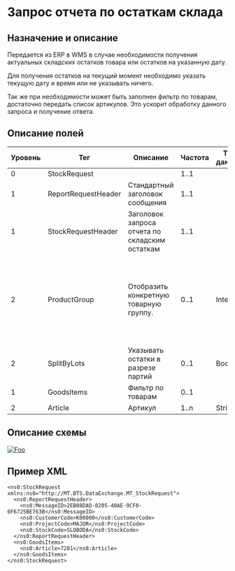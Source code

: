 # Запрос отчета по остаткам склада

## Назначение и описание
Передается из ERP в WMS в случае необходимости получения актуальных складских остатков товара или остатков на указанную дату.

Для получения остатков на текущий момент необходимо указать текущую дату и время или не указывать ничего.

Так же при необходимости может быть заполнен фильтр по товарам, достаточно передать список артикулов. Это ускорит обработку данного запроса и получение ответа.

## Описание полей

Уровень | Тег | Описание | Частота | Тип данных | Размер поля | Комментарий
--------|-----|----------|---------|------------|-------------|------------
0       | StockRequest        |                                          | 1..1          |            |             |
1       | ReportRequestHeader | Стандартный заголовок сообщения                | 1..1    |            |             | Общая структура сообщения                     
1       | StockRequestHeader  | Заголовок запроса отчета по складским остаткам | 1..1    |            |             |                                               
2       | ProductGroup        | Отобразить конкретную товарную группу.         | 0..1    | Integer    |             | 0 – все (товары и грузоместа)<br />1 – только товары (Используется по-умолчанию)<br />2 – только грузоместа                         
2       | SplitByLots         | Указывать остатки в разрезе партий             | 0..1    | Boolean    |             |                                               
1       | GoodsItems          | Фильтр по товарам                              | 0..1    |            |             |                                               
2       | Article             | Артикул                                        | 1..n    | String     | 100         |                                               

## Описание схемы
<a href="https://github.com/MajorTerminal/MTXML/blob/master/XSD/MT_StockRequest.xsd" rel="XSD">![Foo](https://user-images.githubusercontent.com/22858622/134012526-73d1b128-a2cd-4d14-8a13-10f81a57c04f.png)</a>


## Пример XML
```
<ns0:StockRequest xmlns:ns0="http://MT.BTS.DataExchange.MT_StockRequest">
  <ns0:ReportRequestHeader>
    <ns0:MessageID>2EB08DAD-0205-40AE-9CF0-0F6725BE763B</ns0:MessageID>
    <ns0:CustomerCode>К00000</ns0:CustomerCode>
    <ns0:ProjectCode>MAJOR</ns0:ProjectCode>
    <ns0:StockCode>SLOBODA</ns0:StockCode>
  </ns0:ReportRequestHeader>
  <ns0:GoodsItems>
    <ns0:Article>7281</ns0:Article>
  </ns0:GoodsItems>
</ns0:StockRequest>
```
